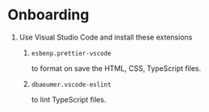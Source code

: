 # Onboarding

1. Use Visual Studio Code and install these extensions

   1. `esbenp.prettier-vscode`

      to format on save the HTML, CSS, TypeScript files.

   2. `dbaeumer.vscode-eslint`

      to lint TypeScript files.
